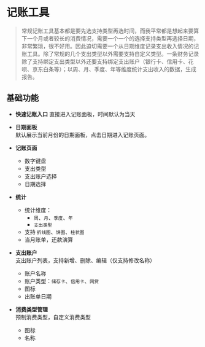 # 记账工具
> 常规记账工具基本都是要先选支持类型再选时间，而我平常都是想起来要算下一个月或者较长的消费情况，需要一个一个的选择支持类型再选择日期，非常繁琐，很不好用。因此迫切需要一个从日期维度记录支出收入情况的记账工具。除了常规的几个支出类型以外需要支持自定义类型。一条财务记录除了支持绑定支出类型以外还要支持绑定支出账户（银行卡、信用卡、花呗、京东白条等）；以周、月、季度、年等维度统计支出收入的数据，生成报告。  
## 基础功能
* **快速记账入口**
    直接进入记账面板，时间默认为当天
* **日期面板**  
    默认展示当前月份的日期面板，点击日期进入记账页面。
* **记账页面**
    - 数字键盘
    - 支出类型
    - 支出账户选择
    - 日期选择
* **统计**
    - 统计维度：
        - `周`、`月`、`季度`、`年`
        - `支出类型`
    - 支持 `折线图`、`饼图`、`柱状图`
    - 当月账单，还款演算    
* **支出账户**  
    支出账户列表，支持新增、删除、编辑（仅支持修改名称）    

    - 账户名称
    - 账户类型：`储存卡`、`信用卡`、`网贷`
    - 图标
    - 出账单日期
    
* **消费类型管理**  
    预制消费类型，自定义消费类型

    - 图标
    - 名称 